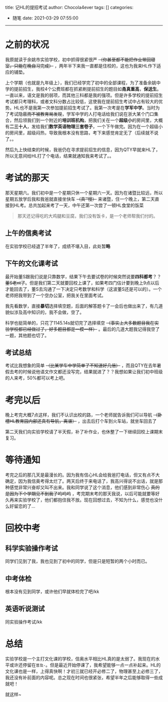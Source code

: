 title: 记HL的提招考试
author: Chocola4ever
tags: []
categories:
  - 随笔
date: 2021-03-29 07:55:00

---

# 之前的状况

我原就读于余姚市实验学校，初中抓得很紧很严 ~~（你甚至都不能把作业带回寝室，只能在晚自习完成）~~ ，两年半下来我一直都是住校的，这也为我来HL作下适应的铺垫。

上个学期（也就是九年级上），我们已经学完了初中的全部课程，为了准备余姚中学的提前招生，我校4个公费班都在抓紧刷提前招生的题目如**甬真重高**，**保送生**。一直以来，语文是我的弱项，而其他三科都是我的强项。但是许多学校的提前招生考试都只考理科，或者文科分数占比较低，这使我在提前招生考试中占有较大的优势。HL也不是我第一次参加提前招生考试了。我第一次考是在**学军中学**。当时为了考试隐蔽~~而不被教育局发现~~，学军中学的人打电话给我们说在浙大某个门口集合，然后领我们到一个附近的**培训班机构**，把我们关在一个**超级小**的房间里，大概有**二三十人**，发给我们**数学英语物理三套卷子**，一个下午做完。因为在一个超级小的房间里，超级闷热，导致我根本没有思路，考下来感觉肯定无了（后续就不说了。。

然后九上快结束的时候，我爸仍在寻求提前招生的信息，因为QTY早就来HL了，所以无意间给HL打了个电话，结果就通知我来考试了。。

# 考试的那天

那天星期六。我们初中是一个星期只休一个星期六一天。因为在诸暨比较远，所以星期五放学后我和我爸就直接坐快车 ~~（真™慢）~~ 来诸暨，住一个晚上，第二天直接到HL考。总共加起来考了一天，中午还第一次尝了一顿HL食堂的饭菜

> 那天还记得吃的大鸡腿和豆腐，我们没有饭卡，是一个老师帮我们付的。

## 上午的信奥考试

在实验学校已经退了半年了，成绩不堪入目，此处暂**略**

## 下午的文化课考试

最开始董S跟我们说是只靠数学，结果下午去要试卷的时候突然说要**四科都考**？？~~董S老nt了~~。但是我们第二天就要回校上课了，如果考四门估计要到晚上9点以后才能回去了，董S去沟通了一下决定只考数学和科学（这波董S还是可以的）。一个老师把我带到了一个空办公室，把我关在里面考试。

我先看数学，直接**暴切**选择填空题，后面的解答题卡了一会后也做出来了，有几道貌似涉及高中知识的，我不会做，空了。

科学也挺简单的，只花了1145.14s就切完了选择填空 ~~（事实上大多数题目我在实验学校都已经做过了，好多题目都是一模一样）~~ 。最后的几道大题我记得我空了一题，其他题也切了。

## 考试总结

考试比我想象的简单 ~~（比某学车中学简单了不知道好几倍）~~ ，而且QTY在去年暑假去考的时候说他语文作文都还没写完，结果就进了？？我想如果让我们初中班级的人来考，$50\%$都可以考上吧。

# 考完以后

晚上考完大概7点这样，我们不认识出校的路，一个老师就告诉我们可以导航 ~~（卧槽HL教育园内部还真有导航，离谱）~~ ，出去后打个车到火车站，就坐车回去了

第二天我们向实验学校请了半天假，补了补作业，也休整了一下继续回校上课期末复习。

# 等待通知

考完之后的那几天是最漫长的。因为我有信心HL会给我爸打电话，但又有点不大确定，因为我信奥考得太烂了。两天后终于来电话了，我高兴得说不出话，就是那种感觉非常兴奋却又叫不出来。我和同学说了这个消息，他们感到非常伤心 ~~真的是因为下个学期见不到我了呜呜呜~~ ，考完期末考的那天我说，以后可能就要等好久再来实验学校了，他们都抱住我不放。现在回想过去，不知为什么，感觉也没什么好留恋的了...

# 回校中考

## 科学实验操作考试

同学们见到了我，我也见到了初中的同学，但是只是短暂的两个小时而已。

## 中考体检

根本没有见到同学，或许他们早就体检完了吧/kk

## 英语听说测试

同实验操作考试/kk

# 总结

实验学校是一个主打文化课的学校，信奥水平相比HL真的是太弱了。我现在的水平或许还停留在`普及-`。但是最近开始停课了，我希望能够一点一点补起来。HL的文化课也是一样，上得真快啊！才初三就已经开必修二了，物理甚至上必修三了，我还没有补前面的内容呢。总之现在时间也很紧张，希望半年之后能够取得一些成就吧！

就这样~
